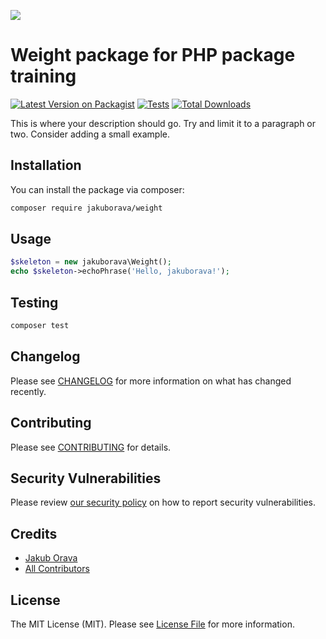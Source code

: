 
[<img src="https://github-ads.s3.eu-central-1.amazonaws.com/support-ukraine.svg?t=1" />](https://supportukrainenow.org)

# Weight package for PHP package training

[![Latest Version on Packagist](https://img.shields.io/packagist/v/jakuborava/weight.svg?style=flat-square)](https://packagist.org/packages/jakuborava/weight)
[![Tests](https://github.com/jakuborava/weight/actions/workflows/run-tests.yml/badge.svg?branch=main)](https://github.com/jakuborava/weight/actions/workflows/run-tests.yml)
[![Total Downloads](https://img.shields.io/packagist/dt/jakuborava/weight.svg?style=flat-square)](https://packagist.org/packages/jakuborava/weight)

This is where your description should go. Try and limit it to a paragraph or two. Consider adding a small example.

## Installation

You can install the package via composer:

```bash
composer require jakuborava/weight
```

## Usage

```php
$skeleton = new jakuborava\Weight();
echo $skeleton->echoPhrase('Hello, jakuborava!');
```

## Testing

```bash
composer test
```

## Changelog

Please see [CHANGELOG](CHANGELOG.md) for more information on what has changed recently.

## Contributing

Please see [CONTRIBUTING](https://github.com/spatie/.github/blob/main/CONTRIBUTING.md) for details.

## Security Vulnerabilities

Please review [our security policy](../../security/policy) on how to report security vulnerabilities.

## Credits

- [Jakub Orava](https://github.com/jakuborava)
- [All Contributors](../../contributors)

## License

The MIT License (MIT). Please see [License File](LICENSE.md) for more information.
